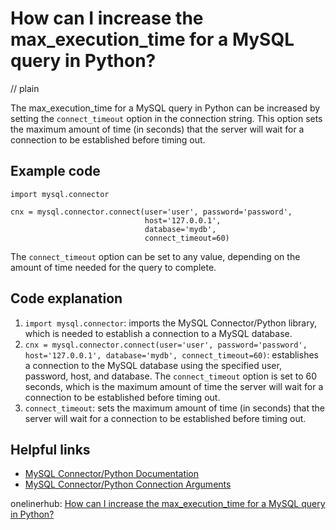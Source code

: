 # How can I increase the max_execution_time for a MySQL query in Python?
// plain

The max_execution_time for a MySQL query in Python can be increased by setting the `connect_timeout` option in the connection string. This option sets the maximum amount of time (in seconds) that the server will wait for a connection to be established before timing out.

## Example code

```
import mysql.connector

cnx = mysql.connector.connect(user='user', password='password',
                              host='127.0.0.1',
                              database='mydb',
                              connect_timeout=60)
```

The `connect_timeout` option can be set to any value, depending on the amount of time needed for the query to complete.

## Code explanation

1. `import mysql.connector`: imports the MySQL Connector/Python library, which is needed to establish a connection to a MySQL database.
2. `cnx = mysql.connector.connect(user='user', password='password', host='127.0.0.1', database='mydb', connect_timeout=60)`: establishes a connection to the MySQL database using the specified user, password, host, and database. The `connect_timeout` option is set to 60 seconds, which is the maximum amount of time the server will wait for a connection to be established before timing out.
3. `connect_timeout`: sets the maximum amount of time (in seconds) that the server will wait for a connection to be established before timing out.

## Helpful links
- [MySQL Connector/Python Documentation](https://dev.mysql.com/doc/connector-python/en/)
- [MySQL Connector/Python Connection Arguments](https://dev.mysql.com/doc/connector-python/en/connector-python-connectargs.html)

onelinerhub: [How can I increase the max_execution_time for a MySQL query in Python?](https://onelinerhub.com/python-mysql/how-can-i-increase-the-max-execution-time-for-a-mysql-query-in-python)